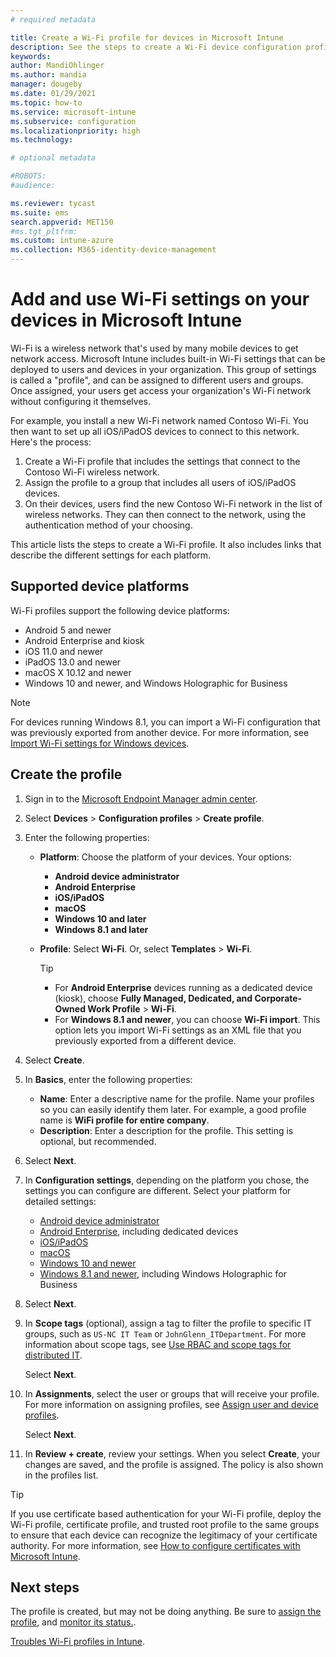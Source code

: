 ```yaml
---
# required metadata

title: Create a Wi-Fi profile for devices in Microsoft Intune
description: See the steps to create a Wi-Fi device configuration profile in Microsoft Intune. Create profiles for Android device administrator, Android Enterprise, Android kiosk, iOS, iPadOS, macOS, Windows 10 and newer, and Windows Holographic for Business. Use these profiles to create a WiFi connection to use certificates, choose an EAP type, select an authentication method, enable a proxy, and more.
keywords:
author: MandiOhlinger
ms.author: mandia
manager: dougeby
ms.date: 01/29/2021
ms.topic: how-to
ms.service: microsoft-intune
ms.subservice: configuration
ms.localizationpriority: high
ms.technology:

# optional metadata

#ROBOTS:
#audience:

ms.reviewer: tycast
ms.suite: ems
search.appverid: MET150
#ms.tgt_pltfrm:
ms.custom: intune-azure
ms.collection: M365-identity-device-management
---
```


# Add and use Wi-Fi settings on your devices in Microsoft Intune

Wi-Fi is a wireless network that's used by many mobile devices to get network access. Microsoft Intune includes built-in Wi-Fi settings that can be deployed to users and devices in your organization. This group of settings is called a "profile", and can be assigned to different users and groups. Once assigned, your users get access your organization's Wi-Fi network without configuring it themselves.

For example, you install a new Wi-Fi network named Contoso Wi-Fi. You then want to set up all iOS/iPadOS devices to connect to this network. Here's the process:

1. Create a Wi-Fi profile that includes the settings that connect to the Contoso Wi-Fi wireless network.
2. Assign the profile to a group that includes all users of iOS/iPadOS devices.
3. On their devices, users find the new Contoso Wi-Fi network in the list of wireless networks. They can then connect to the network, using the authentication method of your choosing.

This article lists the steps to create a Wi-Fi profile. It also includes links that describe the different settings for each platform.

## Supported device platforms

Wi-Fi profiles support the following device platforms:

- Android 5 and newer
- Android Enterprise and kiosk
- iOS 11.0 and newer
- iPadOS 13.0 and newer
- macOS X 10.12 and newer
- Windows 10 and newer, and Windows Holographic for Business

> [!NOTE]
> For devices running Windows 8.1, you can import a Wi-Fi configuration that was previously exported from another device. For more information, see [Import Wi-Fi settings for Windows devices](wi-fi-settings-import-windows-8-1.md).

## Create the profile

1. Sign in to the [Microsoft Endpoint Manager admin center](https://go.microsoft.com/fwlink/?linkid=2109431).
2. Select **Devices** > **Configuration profiles** > **Create profile**.
3. Enter the following properties:

    - **Platform**: Choose the platform of your devices. Your options:

      - **Android device administrator**
      - **Android Enterprise**
      - **iOS/iPadOS**
      - **macOS**
      - **Windows 10 and later**
      - **Windows 8.1 and later**

    - **Profile**: Select **Wi-Fi**. Or, select **Templates** > **Wi-Fi**.

      > [!TIP]
      >
      > - For **Android Enterprise** devices running as a dedicated device (kiosk), choose **Fully Managed, Dedicated, and Corporate-Owned Work Profile** > **Wi-Fi**.
      > - For **Windows 8.1 and newer**, you can choose **Wi-Fi import**. This option lets you import Wi-Fi settings as an XML file that you previously exported from a different device.

4. Select **Create**.
5. In **Basics**, enter the following properties:

    - **Name**: Enter a descriptive name for the profile. Name your profiles so you can easily identify them later. For example, a good profile name is **WiFi profile for entire company**.
    - **Description**: Enter a description for the profile. This setting is optional, but recommended.

6. Select **Next**.
7. In **Configuration settings**, depending on the platform you chose, the settings you can configure are different. Select your platform for detailed settings:

    - [Android device administrator](wi-fi-settings-android.md)
    - [Android Enterprise](wi-fi-settings-android-enterprise.md), including dedicated devices
    - [iOS/iPadOS](wi-fi-settings-ios.md)
    - [macOS](wi-fi-settings-macos.md)
    - [Windows 10 and newer](wi-fi-settings-windows.md)
    - [Windows 8.1 and newer](wi-fi-settings-import-windows-8-1.md), including Windows Holographic for Business

8. Select **Next**.
9. In **Scope tags** (optional), assign a tag to filter the profile to specific IT groups, such as `US-NC IT Team` or `JohnGlenn_ITDepartment`. For more information about scope tags, see [Use RBAC and scope tags for distributed IT](../fundamentals/scope-tags.md).

    Select **Next**.

10. In **Assignments**, select the user or groups that will receive your profile. For more information on assigning profiles, see [Assign user and device profiles](device-profile-assign.md).

    Select **Next**.

11. In **Review + create**, review your settings. When you select **Create**, your changes are saved, and the profile is assigned. The policy is also shown in the profiles list.

> [!TIP]
> If you use certificate based authentication for your Wi-Fi profile, deploy the Wi-Fi profile, certificate profile, and trusted root profile to the same groups to ensure that each device can recognize the legitimacy of your certificate authority.  For more information, see [How to configure certificates with Microsoft Intune](../protect/certificates-configure.md).

## Next steps

The profile is created, but may not be doing anything. Be sure to [assign the profile](device-profile-assign.md), and [monitor its status.](device-profile-monitor.md).

[Troubles Wi-Fi profiles in Intune](/troubleshoot/mem/intune/troubleshoot-wi-fi-profiles).
